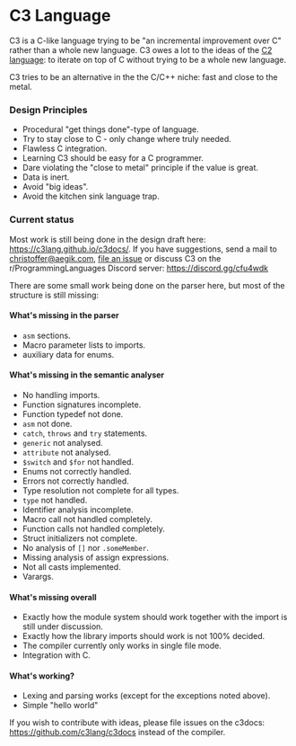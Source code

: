 # C3 Language

C3 is a C-like language trying to be "an incremental improvement over C" rather than a whole new language. 
C3 owes a lot to the ideas of the [C2 language](c2lang.org): to iterate on top of C without trying to be a 
whole new language.

C3 tries to be an alternative in the the C/C++ niche: fast and close to the metal.

### Design Principles
- Procedural "get things done"-type of language.
- Try to stay close to C - only change where truly needed.
- Flawless C integration.
- Learning C3 should be easy for a C programmer.
- Dare violating the "close to metal" principle if the value is great.
- Data is inert.
- Avoid "big ideas".
- Avoid the kitchen sink language trap.

### Current status

Most work is still being done in the design draft here: https://c3lang.github.io/c3docs/. If you have suggestions, send a mail to [christoffer@aegik.com](mailto:christoffer@aegik.com), [file an issue](https://github.com/c3lang/c3c/issues) or discuss C3 on the r/ProgrammingLanguages Discord server: https://discord.gg/cfu4wdk

There are some small work being done on the parser here, but most of the structure is still missing:

#### What's missing in the parser

- `asm` sections.
- Macro parameter lists to imports.
- auxiliary data for enums.

#### What's missing in the semantic analyser

- No handling imports.
- Function signatures incomplete.
- Function typedef not done.
- `asm` not done.
- `catch`, `throws` and `try` statements.
- `generic` not analysed.
- `attribute` not analysed.
- `$switch` and `$for` not handled.
- Enums not correctly handled.
- Errors not correctly handled. 
- Type resolution not complete for all types.
- `type` not handled.
- Identifier analysis incomplete. 
- Macro call not handled completely.
- Function calls not handled completely.
- Struct initializers not complete.
- No analysis of `[]` nor `.someMember`.
- Missing analysis of assign expressions.
- Not all casts implemented.
- Varargs.

#### What's missing overall

- Exactly how the module system should work together with the import is still 
under discussion.
- Exactly how the library imports should work is not 100% decided.
- The compiler currently only works in single file mode.
- Integration with C.

#### What's working?

- Lexing and parsing works (except for the exceptions noted above).
- Simple "hello world"

If you wish to contribute with ideas, please file issues on the c3docs: https://github.com/c3lang/c3docs instead of the compiler.
